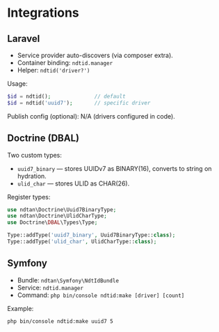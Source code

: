 # Integrations

## Laravel
- Service provider auto-discovers (via composer extra).
- Container binding: `ndtid.manager`
- Helper: `ndtid('driver?')`

Usage:
```php
$id = ndtid();              // default
$id = ndtid('uuid7');       // specific driver
```

Publish config (optional): N/A (drivers configured in code).

## Doctrine (DBAL)
Two custom types:
- `uuid7_binary` — stores UUIDv7 as BINARY(16), converts to string on hydration.
- `ulid_char` — stores ULID as CHAR(26).

Register types:
```php
use ndtan\Doctrine\Uuid7BinaryType;
use ndtan\Doctrine\UlidCharType;
use Doctrine\DBAL\Types\Type;

Type::addType('uuid7_binary', Uuid7BinaryType::class);
Type::addType('ulid_char', UlidCharType::class);
```


## Symfony
- Bundle: `ndtan\Symfony\NdtIdBundle`
- Service: `ndtid.manager`
- Command: `php bin/console ndtid:make [driver] [count]`

Example:
```bash
php bin/console ndtid:make uuid7 5
```

